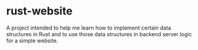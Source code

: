 # rust-website
A project intended to help me learn how to implement certain data structures in Rust and to use those data structures in backend server logic for a simple website.
